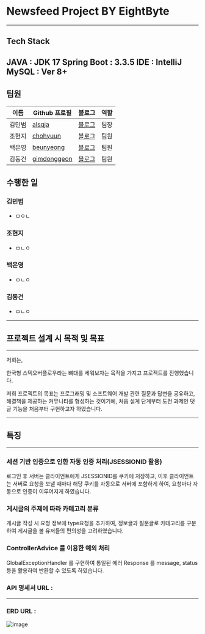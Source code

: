 # **Newsfeed Project BY EightByte**

---
## Tech Stack
JAVA : JDK 17
Spring Boot : 3.3.5
IDE : IntelliJ
MySQL : Ver 8+
---

## 팀원

| 이름              | Github 프로필  | 블로그     | 역할 |
| ----------------- | -------------- | ---------- | ---- |
| 김민범 | [alsqja]      | [블로그](https://velog.io/@alsqja2626/posts)  | 팀장 |
| 조현지 | [chohyuun]    | [블로그](https://something-do-it.tistory.com) | 팀원 |
| 백은영 | [beunyeong]   | [블로그](https://beunyeong.tistory.com)       | 팀원 |
| 김동건 | [gimdonggeon] | [블로그](https://codinggeony.tistory.com)     | 팀원 |

[chohyuun]: https://github.com/chohyuun
[alsqja]: https://github.com/alsqja
[beunyeong]: https://github.com/beunyeong
[gimdonggeon]: https://github.com/gimdonggeon

## 수행한 일

### 김민범

- ㅁㅇㄴ

### 조현지

- ㅁㄴㅇ

### 백은영

- ㅁㄴㅇ

### 김동건

- ㅁㄴㅇ

---

## 프로젝트 설계 시 목적 및 목표

---

저희는,

한국형 스택오버플로우라는 뼈대를 세워보자는 목적을 가지고  프로젝트를 진행했습니다.

저희 프로젝트의 목표는 프로그래밍 및 소프트웨어 개발 관련 질문과 답변을 공유하고, 해결책을 제공하는 커뮤니티를 형성하는 것이기에,  처음 설계 단계부터 도전 과제인 댓글 기능을 처음부터 구현하고자 하였습니다.

---

## 특징

---

### 세션 기반 인증으로 인한 자동 인증 처리(JSESSIONID 활용)

로그인 후 서버는 클라이언트에게 JSESSIONID를 쿠키에 저장하고,  이후 클라이언트는 서버로 요청을 보낼 때마다 해당 쿠키를 자동으로 서버에 포함하게 하여, 요청마다 자동으로 인증이 이루어지게 하였습니다.

### 게시글의 주제에 따라 카테고리 분류

게시글 작성 시 요청 정보에 type요청을 추가하여,  정보글과 질문글로 카테고리를 구분하여 게시글을 볼 유저들의 편의성을 고려하였습니다.

### ControllerAdvice 를 이용한 예외 처리

GlobalExceptionHandler 를 구현하여 통일된 에러 Response 를 message, status 등을 활용하여 반환할 수 있도록 하였습니다.

### **API 명세서 URL :**

---

### ERD URL :
![image](https://github.com/user-attachments/assets/a0cd3722-6cf4-4425-b269-6bcae2c39856)

